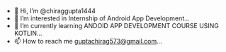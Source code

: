 - 👋 Hi, I’m @chiraggupta1444
- 👀 I’m interested in Internship of Android App Development...
- 🌱 I’m currently learning ANDOID APP DEVELOPMENT COURSE USING KOTLIN...
- 📫 How to reach me guptachirag573@gmail.com...

<!---
chiraggupta1444/chiraggupta1444 is a ✨ special ✨ repository because its `README.md` (this file) appears on your GitHub profile.
You can click the Preview link to take a look at your changes.
--->
